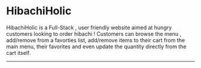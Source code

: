 # HibachiHolic

HibachiHolic is a Full-Stack , user friendly website aimed at hungry customers looking to order hibachi ! Customers can browse the menu , add/remove from a favorties list, add/remove items to their cart from the main menu, their favorites and even update the quantity directly from the cart itself. 

<hr/>
